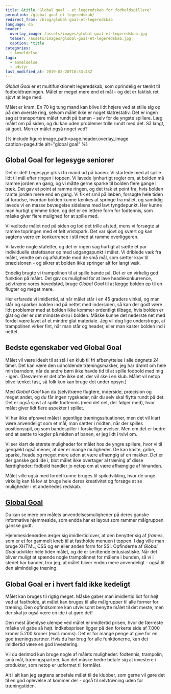 ```yaml
---
title: &title "Global goal - et legeredskab for fodboldspillere"
permalink: /global-goal-et-legeredskab/
redirect_from: /blog/global-goal-et-legeredskab
language: da
header:
  overlay_image: /assets/images/global-goal-et-legeredskab.jpg
  teaser: /assets/images/global-goal-et-legeredskab.jpg
  caption: *title
categories:
  - Anmeldelse
tags:
  - anmeldelse
  - udstyr
last_modified_at: 2019-02-20T10:33:43Z
---
```


_Global Goal_ er et multifunktionelt legeredskab, som oprindelig er tænkt til fodboldtræningen. Målet er meget mere end et mål - og det er faktisk ret sjovt at lege med.

Målet er kram. En 70 kg tung mand kan blive lidt højere ved at stille sig op på den øverste ring, selvom målet ikke er noget klatrestativ. Det er ingen sag at transportere målet rundt på banen - selv for de yngste spillere. Læg målet om på siden, og du kan uden problemer trille rundt med det. Så langt, så godt. Men er målet også noget ved?

{% include figure image_path=page.header.overlay_image caption=page.title alt="global goal" %}

## Global Goal for legesyge seniorer

Det er det! Legesyge gik vi to mand ud på banen. Vi startede med at spille lidt til mål efter ringen i toppen. Vi lavede lynhurtigt regler om, at bolden må ramme jorden en gang, og vi måtte gerne sparke til bolden flere gange i træk. Det gav et point at ramme ringen, og det trak et point fra, hvis bolden ramte jorden mere end en gang. Vi fik et smil på læben, forsøgte hele tiden at forudse, hvordan bolden kunne tænkes at springe fra målet, og samtidig lavede vi en masse bevægelse sidelæns med lavt tyngdepunkt. Her kunne man hurtigt glemme tiden, og det er en lettere form for fodtennis, som måske giver flere mulighed for at spille med.

Vi væltede målet ned på siden og lod det trille afsted, mens vi forsøgte at ramme topringen med et følt vristspark. Det var sjovt og svært og kan sagtens være en konkurrence i stil med at ramme overliggeren.

Vi lavede nogle stafetter, og det er ingen sag hurtigt at sætte et par individuelle stafetbaner op med udgangspunkt i målet. Vi driblede væk fra målet, vendte om og afsluttede mod de små mål, som sætter krav til præcisionen - og sikrer at bolden ikke springer alt for langt væk.

Endelig brugte vi trampolinen til at spille bande på. Det er en virkelig god funktion på målet. Det gav os mulighed for at lave headekonkurrence, selvtræne vores hovedstød, bruge _Global Goal_ til at lægge bolden op til en flugter og meget mere.

Her erfarede vi imidlertid, at når målet står i en 45 graders vinkel, og man står og sparker bolden ind på nettet med indersiden, så kan der godt være lidt problemer med at bolden ikke kommer ordentligt tilbage, hvis bolden er glat og der er det mindste skru i bolden. Måske kunne det nederste net med fordel være lavet af et mindre glat materiale. Jeg vil dog lige understrege, at trampolinen virker fint, når man står og header, eller man kaster bolden ind i nettet.

## Bedste egenskaber ved Global Goal

Målet vil være ideelt til at stå i en klub til fri afbenyttelse i alle døgnets 24 timer. Det kan være den udholdende træningsmakker, jeg har drømt om hele min barndom, når de andre børn ikke havde tid til at spille fodbold med mig - igen. (Desværre er det ofte ikke det, der vil ske i en klub. Målet vil netop blive lænket fast, så folk kun kan bruge det under opsyn.)

Med _Global Goal_ kan du (selv)træne flugtere, inderside, præcision og meget andet, og du får ingen rygskader, når du selv skal flytte rundt på det. Det er også sjovt at spille fodtennis (med det net, der følger med), hvor målet giver lidt flere aspekter i spillet.

Vi har ikke afprøvet målet i egentlige træningssituationer, men det vil klart være anvendeligt som et mål, man sætter i midten, når der spilles positionsspil, og som bandespiller i forskellige øvelser. Men om det er bedre end at sætte to kegler på midten af banen, er jeg lidt i tvivl om.

Vi ser klart de største muligheder for målet hos de yngre spillere, hvor vi til gengæld også mener, at der er mange muligheder. De kan kaste, gribe, sparke, heade og meget mere uden at være afhængig af en makker. Det er der ganske god ide i, blot målet ikke overtager al træning af disse færdigheder; fodbold handler jo netop om at være afhængige af hinanden.

Målet ville også med fordel kunne bruges til spiludvikling, hvor de unge virkelig kan få lov at bruge hele deres kreativitet og forsøge at se muligheder i et anderledes redskab.

## [Global Goal](https://www.manager-shoppen.dk/shop/145-global-goal-/2562-global-goal---model-new-home/)

Du kan se mere om målets anvendelsesmuligheder på deres ganske informative hjemmeside, som endda har et layout som rammer målgruppen ganske godt.

Hjemmesidenørden ærger sig imidlertid over, at den benytter sig af _frames_, som er et for gammelt kneb til at fastholde menuen i toppen. I dag ville man bruge XHTML, CSS og en eller anden form for SSI. Opfinderne af _Global Goal_ udvikler hele tiden målet, og de er smittende entusiastiske. Når det bliver muligt at spænde nogle trampolinnet for målene i bunden, så vi i stedet har bander, tror jeg, at målet bliver endnu mere anvendeligt - også til den almindelige træning.

## Global Goal er i hvert fald ikke kedeligt

Målet kan bruges til rigtig meget. Måske gaber man imidlertid lidt for højt ved at fastholde, at målet kan bruges til alle målgrupper til alle former for træning. Den opfindsomme kan utvivlsomt benytte målet til det meste, men der skal jo også være en ide i at gøre det!

Den mest åbenlyse ulempe ved målet er imidlertid prisen, hvor de færreste måske vil gabe så højt. Indkøbsprisen ligger på den forkerte side af 7.000 kroner 5.200 kroner (excl. moms). Det er for mange penge at give for en god træningspartner. Hvis du har brug for alle funktionerne, kan det imidlertid være en god investering.

Vil du derimod kun bruge nogle af målets muligheder: fodtennis, trampolin, små mål, træningspartner, kan det måske bedre betale sig at investere i produkter, som netop er udformet til formålet.

Alt i alt kan jeg sagtens anbefale målet til de klubber, som gerne vil gøre det til en god oplevelse at kommer der - også til selvtræning uden for træningstiden.
